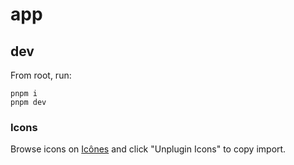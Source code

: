 # app

## dev

From root, run:

```
pnpm i
pnpm dev
```

### Icons 

Browse icons on [Icônes](https://icones.js.org/collection/lucide) and click "Unplugin Icons" to copy import.
